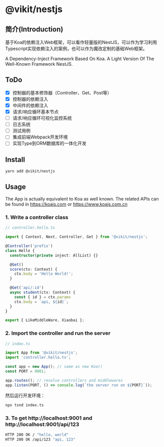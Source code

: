 # **@vikit/nestjs**

## **简介(Introduction)**

基于Koa的依赖注入Web框架，可以看作轻量版的NestJS，可以作为学习利用Typescript实现依赖注入的案例，也可以作为魔改定制的基础Web框架。

A Dependency-Inject Framework Based On Koa. A Light Version Of The Well-Known Framework NestJS.

## **ToDo**
- [x] 控制器的基本修饰器（Controller、Get、Post等）
- [x] 控制器的依赖注入
- [x] 中间件的依赖注入
- [x] 请求/响应循环基本节点
- [ ] 请求/响应循环可视化监控系统
- [ ] 日志系统
- [ ] 测试用例
- [ ] 集成前端Webpack开发环境
- [ ] 实现Type到ORM数据库的一体化开发

## **Install**

```
yarn add @vikit/nestjs
```

## **Usage**

The App is actually equivalent to Koa as well known. The related  APIs can be found in https://koajs.com or https://www.koajs.com.cn

### **1. Write a controller class**

```ts
// controller.hello.ts

import { Context, Next, Controller, Get } from '@vikit/nestjs';

@Controller('prefix')
class Hello {
  constructor(private inject: AllList) {}

  @Get()
  score(ctx: Context) {
    ctx.body = 'Hello World!';
  }

  @Get('api/:id')
  async student(ctx: Context) {
    const { id } = ctx.params
    ctx.body = `api, ${id}`;
  }
}

export { LikeMiddleWare, Xiaobai };

```
### 2. **Import the controller and run the server**

```ts
// index.ts

import App from '@vikit/nestjs';
import 'controller.hello.ts';

const app = new App(); // same as new Koa()
const PORT = 9001;

app.routes(); // resolve controllers and middlewares 
app.listen(PORT, () => console.log(`the server run on ${PORT}`));

```
然后运行开发环境：
```bash
npx tsnd index.ts
```

### 3. **To get http://localhost:9001 and http://localhost:9001/api/123**

```bash
HTTP 200 OK / "hello, world"
HTTP 200 OK /api/123 "api, 123"
```
